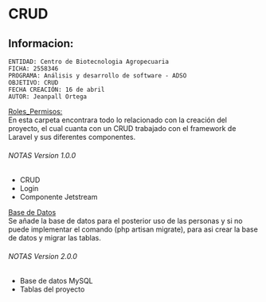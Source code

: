# CRUD

## Informacion:
    ENTIDAD: Centro de Biotecnologia Agropecuaria
    FICHA: 2558346
    PROGRAMA: Análisis y desarrollo de software - ADSO
    OBJETIVO: CRUD
    FECHA CREACIÓN: 16 de abril
    AUTOR: Jeanpall Ortega
    
    
[Roles_Permisos:](https://github.com/Jeanpall/Crud_Laravel8/tree/main/roles_permisos)</br>
En esta carpeta encontrara todo lo relacionado con la creación del proyecto, el cual cuanta con un CRUD trabajado con el framework de Laravel y sus diferentes componentes.

###### NOTAS Version 1.0.0
- CRUD
- Login
- Componente  Jetstream

[Base de Datos](https://github.com/Jeanpall/Crud_Laravel8/blob/main/roles_permisos.sql)</br>
Se añade la base de datos para el posterior uso de las personas y si no puede implementar el comando (php artisan migrate), para asi crear la base de datos y migrar las tablas.

###### NOTAS Version 2.0.0
- Base de datos MySQL
- Tablas del proyecto
